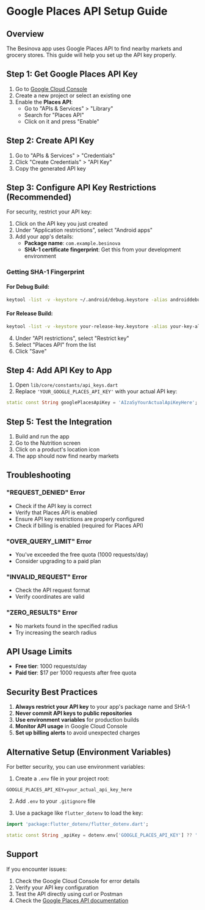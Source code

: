 # Google Places API Setup Guide

## Overview
The Besinova app uses Google Places API to find nearby markets and grocery stores. This guide will help you set up the API key properly.

## Step 1: Get Google Places API Key

1. Go to [Google Cloud Console](https://console.cloud.google.com/)
2. Create a new project or select an existing one
3. Enable the **Places API**:
   - Go to "APIs & Services" > "Library"
   - Search for "Places API"
   - Click on it and press "Enable"

## Step 2: Create API Key

1. Go to "APIs & Services" > "Credentials"
2. Click "Create Credentials" > "API Key"
3. Copy the generated API key

## Step 3: Configure API Key Restrictions (Recommended)

For security, restrict your API key:

1. Click on the API key you just created
2. Under "Application restrictions", select "Android apps"
3. Add your app's details:
   - **Package name**: `com.example.besinova`
   - **SHA-1 certificate fingerprint**: Get this from your development environment

### Getting SHA-1 Fingerprint

#### For Debug Build:
```bash
keytool -list -v -keystore ~/.android/debug.keystore -alias androiddebugkey -storepass android -keypass android
```

#### For Release Build:
```bash
keytool -list -v -keystore your-release-key.keystore -alias your-key-alias
```

4. Under "API restrictions", select "Restrict key"
5. Select "Places API" from the list
6. Click "Save"

## Step 4: Add API Key to App

1. Open `lib/core/constants/api_keys.dart`
2. Replace `'YOUR_GOOGLE_PLACES_API_KEY'` with your actual API key:

```dart
static const String googlePlacesApiKey = 'AIzaSyYourActualApiKeyHere';
```

## Step 5: Test the Integration

1. Build and run the app
2. Go to the Nutrition screen
3. Click on a product's location icon
4. The app should now find nearby markets

## Troubleshooting

### "REQUEST_DENIED" Error
- Check if the API key is correct
- Verify that Places API is enabled
- Ensure API key restrictions are properly configured
- Check if billing is enabled (required for Places API)

### "OVER_QUERY_LIMIT" Error
- You've exceeded the free quota (1000 requests/day)
- Consider upgrading to a paid plan

### "INVALID_REQUEST" Error
- Check the API request format
- Verify coordinates are valid

### "ZERO_RESULTS" Error
- No markets found in the specified radius
- Try increasing the search radius

## API Usage Limits

- **Free tier**: 1000 requests/day
- **Paid tier**: $17 per 1000 requests after free quota

## Security Best Practices

1. **Always restrict your API key** to your app's package name and SHA-1
2. **Never commit API keys to public repositories**
3. **Use environment variables** for production builds
4. **Monitor API usage** in Google Cloud Console
5. **Set up billing alerts** to avoid unexpected charges

## Alternative Setup (Environment Variables)

For better security, you can use environment variables:

1. Create a `.env` file in your project root:
```
GOOGLE_PLACES_API_KEY=your_actual_api_key_here
```

2. Add `.env` to your `.gitignore` file

3. Use a package like `flutter_dotenv` to load the key:

```dart
import 'package:flutter_dotenv/flutter_dotenv.dart';

static const String _apiKey = dotenv.env['GOOGLE_PLACES_API_KEY'] ?? '';
```

## Support

If you encounter issues:
1. Check the Google Cloud Console for error details
2. Verify your API key configuration
3. Test the API directly using curl or Postman
4. Check the [Google Places API documentation](https://developers.google.com/maps/documentation/places/web-service/overview) 